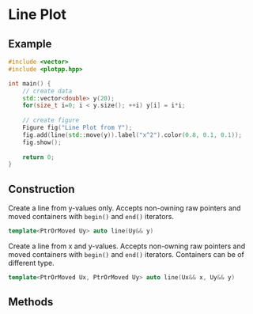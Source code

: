 Line Plot
=========

Example
-------
```C++
#include <vector>
#include <plotpp.hpp>

int main() {
	// create data
	std::vector<double> y(20);
	for(size_t i=0; i < y.size(); ++i) y[i] = i*i;
	
	// create figure
	Figure fig("Line Plot from Y");
	fig.add(line(std::move(y)).label("x^2").color(0.8, 0.1, 0.1));
	fig.show();
	
    return 0;
}
```

Construction
------------

Create a line from y-values only.
Accepts non-owning raw pointers and moved containers with `begin()` and `end()` iterators.
```C++
template<PtrOrMoved Uy> auto line(Uy&& y)
```

Create a line from x and y-values.
Accepts non-owning raw pointers and moved containers with `begin()` and `end()` iterators.
Containers can be of different type.
```C++
template<PtrOrMoved Ux, PtrOrMoved Uy> auto line(Ux&& x, Uy&& y) 
```

Methods
-------


